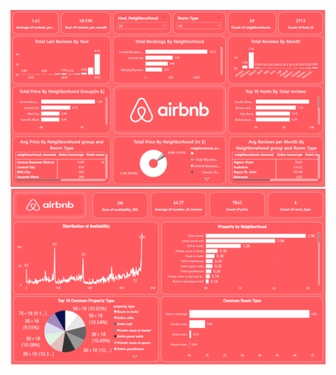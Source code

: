 ![image alt](https://github.com/Lucifer1406/Interactive-Dashboard-Using-PowerBI/blob/1306b973688007941b1c800fe7cca02ee0200ee1/AirBnb%20Dashboard%20Using%20Power%20BI/Screenshot%202025-05-19%20062156.png)
![image alt](https://github.com/Lucifer1406/Interactive-Dashboard-Using-PowerBI/blob/73fa61aa3930bad74936555b44f38b83dd4800c6/AirBnb%20Dashboard%20Using%20Power%20BI/Screenshot%202025-05-19%20062213.png)
